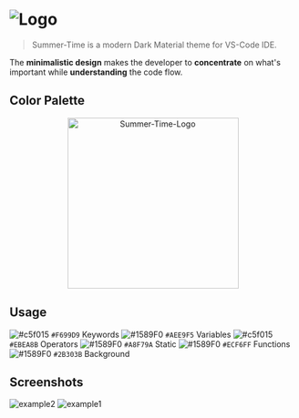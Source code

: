 # ![Logo](https://user-images.githubusercontent.com/27515937/52951387-5a008e00-338a-11e9-87c7-49f3ca3b539d.png)

> Summer-Time is a modern Dark Material theme for VS-Code IDE.

The **minimalistic design** makes the developer to **concentrate** on what's important while **understanding** the code flow.

## Color Palette

<div align="center">
    <a>
        <img src="https://user-images.githubusercontent.com/27515937/52947285-f4f36b00-337e-11e9-9d42-06537443c648.png" alt="Summer-Time-Logo" width="300px" />
    </a>
</div>

## Usage

![#c5f015](https://placehold.it/15/F699D9/000000?text=+) `#F699D9` Keywords
![#1589F0](https://placehold.it/15/AEE9F5/000000?text=+) `#AEE9F5` Variables
![#c5f015](https://placehold.it/15/EBEA8B/000000?text=+) `#EBEA8B` Operators
![#1589F0](https://placehold.it/15/A8F79A/000000?text=+) `#A8F79A` Static
![#1589F0](https://placehold.it/15/ECF6FF/000000?text=+) `#ECF6FF` Functions
![#1589F0](https://placehold.it/15/2B303B/000000?text=+) `#2B303B` Background

## Screenshots

![example2](https://user-images.githubusercontent.com/27515937/52949592-68987680-3385-11e9-90a6-a5577585ba6f.png)
![example1](https://user-images.githubusercontent.com/27515937/52949597-6c2bfd80-3385-11e9-874c-556eb8c93345.png)
